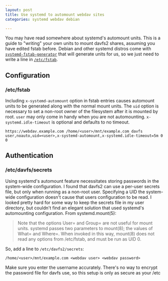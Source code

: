 ```yaml
---
layout: post
title: Use systemd to automount webdav sites
categories: systemd webdav debian

---
```


You may have read somewhere about systemd's automount units. This is a guide to "writing" your own units to mount davfs2 shares, assuming you have edited fstab before. Debian and other systemd distros come with [`systemd-fstab-generator`](https://manpages.debian.org/stretch/systemd/systemd-fstab-generator.8.en.html) that will generate units for us, so we just need to write a line in [`/etc/fstab`](https://manpages.debian.org/stretch/mount/fstab.5.en.html).
## Configuration
### /etc/fstab
Including `x-systemd-automount` option in fstab entries causes automount units to be generated along with the normal mount units. The `uid` option is necessary to set a non-root owner of the filesystem after it is mounted by root. `user` may only come in handy when you are not automounting. `x-systemd.idle-timeout` is optional and defaults to no timeout.

    https://webdav.example.com /home/<user>/mnt/example.com davfs user,noauto,uid=<user>,x-systemd-automount,x-systemd.idle-timeout=5m 0 0

## Authentication
### /etc/davfs/secrets
Using systemd's automount feature necessitates storing passwords in the system-wide configuration. I found that davfs2 can use a per-user secrets file, but only when running as a non-root user. Specifying a UID the system-wide configuration doesn't cause that users configuration to be read. I looked pretty hard for some way to keep the secrets file in my user directory, but couldn't find an elegant solution that used systemd's automounting configuration. From systemd.mount(5):

> Note that the options User= and Group= are not useful for mount units. systemd passes two parameters to mount(8); the values of What= and Where=. When invoked in this way, mount(8) does not read any options from /etc/fstab, and must be run as UID 0.

So, add a line to `/etc/davfs2/secrets`:

`/home/<user>/mnt/example.com <webdav user> <webdav password>`

Make sure you enter the username accurately. There's no way to encrypt the password file for davfs use, so this setup is only as secure as your /etc

[oguya]: <https://oguya.ch/posts/2015-09-01-systemd-mount-partition/> "Mounting Partition Using Systemd" 
